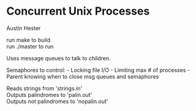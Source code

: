 # Concurrent Unix Processes

Austin Hester

run make to build  
run ./master to run

Uses message queues to talk to children.

Semaphores to control:
	- Locking file I/O
	- Limiting max # of processes
	- Parent knowing when to close msg queues and semaphores

Reads strings from 'strings.in'  
Outputs palindromes to 'palin.out'  
Outputs not palindromes to 'nopalin.out'  

